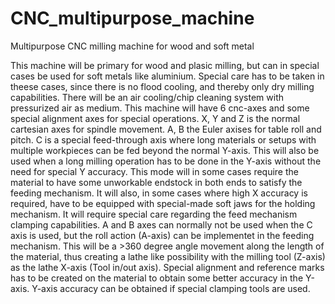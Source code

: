 # CNC_multipurpose_machine
Multipurpose CNC milling machine for wood and soft metal

This machine will be primary for wood and plasic milling, but can in special cases be used for
soft metals like aluminium. Special care has to be taken in theese cases, since there is no 
flood cooling, and thereby only dry milling capabilities. There will be an air cooling/chip 
cleaning system with pressurized air as medium.
This machine will have 6 cnc-axes and some special alignment axes for special operations.
X, Y and Z is the normal cartesian axes for spindle movement.
A, B the Euler axises for table roll and pitch.
C is a special feed-through axis where long materials or setups with multiple workpieces 
can be fed beyond the normal Y-axis. This will also be used when a long milling operation
has to be done in the Y-axis without the need for special Y accuracy. This mode will
in some cases require the material to have some unworkable endstock in both ends to satisfy the feeding 
mechanism. It will also, in some cases where high X accuracy is required, have to be 
equipped with special-made soft jaws for the holding mechanism. It will require special 
care regarding the feed mechanism clamping capabilities. A and B axes can normally not 
be used when the C axis is used, but the roll action (A-axis) can be implementet in the feeding 
mechanism. This will be a >360 degree angle movement along the length of the material, 
thus creating a lathe like possibility with the milling tool (Z-axis) as the lathe X-axis 
(Tool in/out axis). Special alignment and reference marks has to be created on the material 
to obtain some better accuracy in the Y-axis. Y-axis accuracy can be obtained if special clamping
tools are used.
